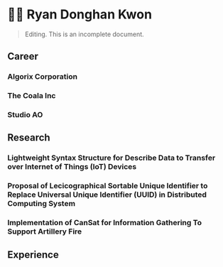 # 🧑‍💻 Ryan Donghan Kwon

> Editing. This is an incomplete document.

## Career

### Algorix Corporation

### The Coala Inc

### Studio AO 

## Research

### Lightweight Syntax Structure for Describe Data to Transfer over Internet of Things (IoT) Devices

### Proposal of Lecicographical Sortable Unique Identifier to Replace Universal Unique Identifier (UUID) in Distributed Computing System

### Implementation of CanSat for Information Gathering To Support Artillery Fire

## Experience
